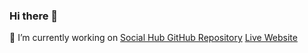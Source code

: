 ### Hi there 👋

🔭 I’m currently working on [Social Hub GitHub Repository](https://github.com/yowger/social-hub) [Live Website](https://social-hub-seven.vercel.app/home)
<!--
**yowger/yowger** is a ✨ _special_ ✨ repository because its `README.md` (this file) appears on your GitHub profile.

Here are some ideas to get you started:

- 🔭 I’m currently working on ...
- 🌱 I’m currently learning ...
- 👯 I’m looking to collaborate on ...
- 🤔 I’m looking for help with ...
- 💬 Ask me about ...
- 📫 How to reach me: ...
- 😄 Pronouns: ...
- ⚡ Fun fact: ...
-->
